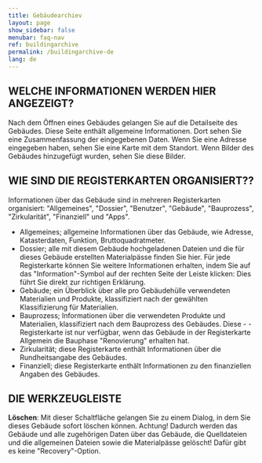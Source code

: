 ```yaml
---
title: Gebäudearchiev
layout: page
show_sidebar: false
menubar: faq-nav
ref: buildingarchive
permalink: /buildingarchive-de
lang: de
---
```


## WELCHE INFORMATIONEN WERDEN HIER ANGEZEIGT?
Nach dem Öffnen eines Gebäudes gelangen Sie auf die Detailseite des Gebäudes. Diese Seite enthält allgemeine Informationen. Dort sehen Sie eine Zusammenfassung der eingegebenen Daten. Wenn Sie eine Adresse eingegeben haben, sehen Sie eine Karte mit dem Standort. Wenn Bilder des Gebäudes hinzugefügt wurden, sehen Sie diese Bilder.

## WIE SIND DIE REGISTERKARTEN ORGANISIERT??
Informationen über das Gebäude sind in mehreren Registerkarten organisiert: "Allgemeines", "Dossier", "Benutzer", "Gebäude", "Bauprozess", "Zirkularität", "Finanziell" und "Apps". 

- Allgemeines; allgemeine Informationen über das Gebäude, wie Adresse, Katasterdaten, Funktion, Bruttoquadratmeter.
- Dossier; alle mit diesem Gebäude hochgeladenen Dateien und die für dieses Gebäude erstellten Materialpässe finden Sie hier. Für jede Registerkarte können Sie weitere Informationen erhalten, indem Sie auf das "Information"-Symbol auf der rechten Seite der Leiste klicken: Dies führt Sie direkt zur richtigen Erklärung.
- Gebäude; ein Überblick über alle pro Gebäudehülle verwendeten Materialien und Produkte, klassifiziert nach der gewählten Klassifizierung für Materialien.
- Bauprozess; Informationen über die verwendeten Produkte und Materialien, klassifiziert nach dem Bauprozess des Gebäudes. Diese - - Registerkarte ist nur verfügbar, wenn das Gebäude in der Registerkarte Allgemein die Bauphase "Renovierung" erhalten hat.
- Zirkularität; diese Registerkarte enthält Informationen über die Rundheitsangabe des Gebäudes.
- Finanziell; diese Registerkarte enthält Informationen zu den finanziellen Angaben des Gebäudes.

## DIE WERKZEUGLEISTE

**Löschen**: Mit dieser Schaltfläche gelangen Sie zu einem Dialog, in dem Sie dieses Gebäude sofort löschen können. Achtung! Dadurch werden das Gebäude und alle zugehörigen Daten über das Gebäude, die Quelldateien und die allgemeinen Dateien sowie die Materialpässe gelöscht! Dafür gibt es keine "Recovery"-Option.
